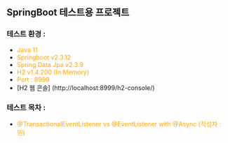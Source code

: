 
## SpringBoot 테스트용 프로젝트

### 테스트 환경 :

* <span style="color:orange"> Java 11 </span>
* <span style="color:orange"> Springboot v2.3.12 </span>
* <span style="color:orange"> Spring Data Jpa v2.3.9 </span>
* <span style="color:orange"> H2 v1.4.200 (In Memory) </span>
* <span style="color:orange"> Port : 8999 </span>
* [H2 웹 콘솔] (http://localhost:8999/h2-console/)

### 테스트 목차 :

* <span style="color:orange"> @TransactionalEventListener vs @EventListener with @Async (작성자 : 민)</span>





